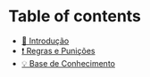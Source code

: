 # Table of contents

* [👋 Introdução](README.md)
* [❗ Regras e Punições](regras-e-punicoes.md)
* [💡 Base de Conhecimento](base-de-conhecimento.md)
